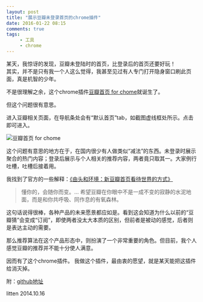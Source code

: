 ```yaml
---
layout: post
title: "展示豆瓣未登录首页的chrome插件"
date: 2016-01-22 08:15
comments: true
tags:
     - 工具
     - chrome
---
```


某天，我惊讶的发现，豆瓣未登陆时的首页，比登录后的首页还要好玩！          
其实，并不是只有我一个人这么觉得，我甚至见过有人专门打开隐身窗口刷此页面，真是机智的少年。        

不是很理解之余，这个chrome插件[豆瓣首页 for chome](https://chrome.google.com/webstore/detail/%E8%B1%86%E7%93%A3%E9%A6%96%E9%A1%B5/pkciaaffjliomglnmjcjekkinbnnjcah?hl=zh-CN)就诞生了。

但这个问题很有意思。
<!--more-->

进入豆瓣相关页面，在导航条处会有“默认首页”tab，如截图虚线框处所示。点击即可进入。

![豆瓣首页 for chome](https://lh3.googleusercontent.com/Fo9kVNBCTqFVjBZUg901r0r50cB5zlVPN9DN5dbBBo_tpXFWTUUny-715sBnlwLVzdzZCm8s=s640-h400-e365-rw)


这个问题有意思的地方在于，在国内很少有人做类似“减法”的东西。未登录时展示聚合的热门内容；登录后展示与个人相关的推荐内容，两者竟只取其一。大家例行吐槽，吐槽后接着用。

我找到了官方的一些解释：[《由头和环境：新豆瓣首页看待世界的方式》](http://blog.douban.com/douban/2013/09/06/2662/)

> 懂你的，会随你而变。… 希望豆瓣在你眼中不是一成不变的寂静的水泥地面，而是和你共呼吸、同作息的有氧森林。

这句话说得很棒，各种产品的未来愿景都应如是。看到这会知道为什么以前的“豆瓣猜”会变成“订阅”，即使两者没太大本质的区别，但前者是被动的感觉，后者则是表达主动的需要。

那么推荐算法在这个产品形态中，则扮演了一个非常重要的角色。但目前，我个人感觉豆瓣的推荐并不能十分使人满意。

因而有了这个chrome插件。
我做这个插件，最由衷的愿望，就是某天能把这插件给消灭掉。

附：[github地址](https://github.com/litten/douban-index)

litten 2014.10.16
